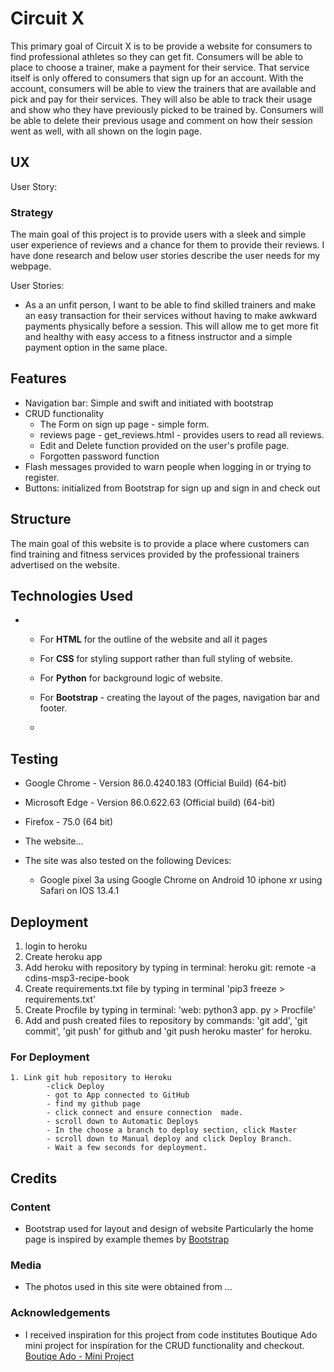 # Circuit X

This primary goal of Circuit X is to be provide a website for consumers to find professional athletes so they can get fit.  Consumers will be able to place to choose a trainer, make a payment for their service. That service itself is only offered to consumers that sign up for an account. With the account, consumers will be able to view the trainers that are available and pick and pay for their services. They will also be able to track their usage and show who they have previously picked to be trained by.  Consumers will be able to delete their previous usage and comment on how their session went as well, with all shown on the login page. 

## UX

User Story: 


### Strategy

The main goal of this project is to provide users with a sleek and simple user experience of reviews and a chance for them to provide their reviews. I have done research and below user stories describe the user needs for my webpage.

User Stories:

-   As a  an unfit person, I want to  be able to find skilled trainers and make an easy transaction for their services without having to make awkward payments physically before a session.  This will allow me to get more fit and healthy with easy access to a fitness instructor and a simple payment option in the same place. 

## Features
-   Navigation bar: Simple and swift and initiated with bootstrap
- CRUD functionality
	- The Form on sign up page - simple form. 
	- reviews page - get_reviews.html - provides users to read all reviews. 
	- Edit and Delete function provided on the user's profile page. 
	- Forgotten password function
- Flash messages provided to warn people when logging in or trying to register. 
- Buttons: initialized from Bootstrap for sign up and sign in and check out

## Structure

The main goal of this website is to provide a place where customers can find training and fitness services provided by the professional trainers advertised on the website. 






## Technologies Used

-   
    -   For **HTML**  for the outline of the website and all it pages 
    - For **CSS** for styling support rather than full styling of website. 
    - For **Python** for background logic of website. 

	- For **Bootstrap** - creating the layout of the pages, navigation bar and footer.
	- 

## Testing






- Google Chrome - Version 86.0.4240.183 (Official Build) (64-bit)

- Microsoft Edge - Version 86.0.622.63 (Official build) (64-bit)

- Firefox - 75.0 (64 bit)

- The website...

- The site was also tested on the following Devices:

	- Google pixel 3a using Google Chrome on Android 10 iphone xr using Safari on IOS 13.4.1 

## Deployment
1.  login to heroku
2.  Create heroku app
3.  Add heroku with repository by typing in terminal: heroku git: remote -a cdins-msp3-recipe-book
4.  Create requirements.txt file by typing in terminal 'pip3 freeze > requirements.txt'
5.  Create Procfile by typing in terminal: 'web: python3 app. py > Procfile'
6.  Add and push created files to repository by commands: 'git add', 'git commit', 'git push' for github and 'git push heroku master' for heroku.

### For Deployment 
	1. Link git hub repository to Heroku
			-click Deploy
			- got to App connected to GitHub
			- find my github page
			- click connect and ensure connection  made. 
			- scroll down to Automatic Deploys
			- In the choose a branch to deploy section, click Master
			- scroll down to Manual deploy and click Deploy Branch.
			- Wait a few seconds for deployment.   


## Credits

### Content
- Bootstrap used for layout and design of website Particularly the home page is inspired by example themes by [Bootstrap](https://getbootstrap.com/)

### Media

-   The photos used in this site were obtained from ...

### Acknowledgements

-   I received inspiration for this project from code institutes Boutique Ado mini project for inspiration for the CRUD functionality and checkout. [Boutiqe Ado - Mini Project](https://courses.codeinstitute.net/courses/course-v1:CodeInstitute+FSF_102+Q1_2020/courseware/4201818c00aa4ba3a0dae243725f6e32/d3188bf68530497aa5fba55d07a9d7d7/?activate_block_id=block-v1%3ACodeInstitute%2BFSF_102%2BQ1_2020%2Btype%40sequential%2Bblock%40d3188bf68530497aa5fba55d07a9d7d7)
